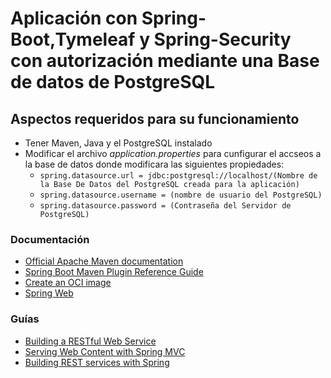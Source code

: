 # Aplicación con Spring-Boot,Tymeleaf y Spring-Security con autorización mediante una Base de datos de PostgreSQL

## Aspectos requeridos para su funcionamiento

- Tener Maven, Java y el PostgreSQL instalado
- Modificar el archivo _application.properties_ para cunfigurar el accseos a la base de datos donde modificara las siguientes propiedades:
  - `spring.datasource.url = jdbc:postgresql://localhost/(Nombre de la Base De Datos del PostgreSQL creada para la aplicación)`
  - `spring.datasource.username = (nombre de usuario del PostgreSQL)`
  - `spring.datasource.password = (Contraseña del Servidor de PostgreSQL)`

### Documentación

- [Official Apache Maven documentation](https://maven.apache.org/guides/index.html)
- [Spring Boot Maven Plugin Reference Guide](https://docs.spring.io/spring-boot/docs/2.3.4.RELEASE/maven-plugin/reference/html/)
- [Create an OCI image](https://docs.spring.io/spring-boot/docs/2.3.4.RELEASE/maven-plugin/reference/html/#build-image)
- [Spring Web](https://docs.spring.io/spring-boot/docs/2.3.4.RELEASE/reference/htmlsingle/#boot-features-developing-web-applications)

### Guías

- [Building a RESTful Web Service](https://spring.io/guides/gs/rest-service/)
- [Serving Web Content with Spring MVC](https://spring.io/guides/gs/serving-web-content/)
- [Building REST services with Spring](https://spring.io/guides/tutorials/bookmarks/)
